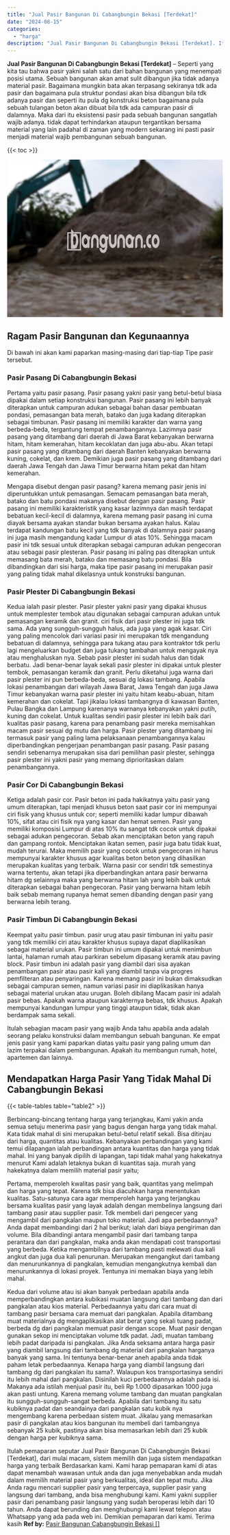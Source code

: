 ```yaml
---
title: "Jual Pasir Bangunan Di Cabangbungin Bekasi [Terdekat]"
date: "2024-08-15"
categories: 
  - "harga"
description: "Jual Pasir Bangunan Di Cabangbungin Bekasi [Terdekat]. Itulah pemaparan seputar Jual Pasir Bangunan Di Cabangbungin Bekasi [Terdekat], dari mulai macam, si..."
---
```


**Jual Pasir Bangunan Di Cabangbungin Bekasi \[Terdekat\]** – Seperti yang kita tau bahwa pasir yakni salah satu dari bahan bangunan yang menempati posisi utama. Sebuah bangunan akan amat sulit dibangun jika tidak adanya material pasir. Bagaimana mungkin bata akan terpasang sekiranya tdk ada pasir dan bagaimana pula struktur pondasi akan bisa dibangun bila tdk adanya pasir dan seperti itu pula dg konstruksi beton bagaimana pula sebuah tulangan beton akan dibuat bila tdk ada campuran pasir di dalamnya. Maka dari itu eksistensi pasir pada sebuah bangunan sangatlah wajib adanya. tidak dapat terhindarkan ataupun tergantikan bersama material yang lain padahal di zaman yang modern sekarang ini pasti pasir menjadi material wajib pembangunan sebuah bangunan.

{{< toc >}}

![Jual Pasir Bangunan Di Cabangbungin Bekasi [Terdekat]](/images/jual-pasir-bangunan-29.png)

## Ragam Pasir Bangunan dan Kegunaannya

Di bawah ini akan kami paparkan masing-masing dari tiap-tiap Tipe pasir tersebut.

### Pasir Pasang Di Cabangbungin Bekasi

Pertama yaitu pasir pasang. Pasir pasang yakni pasir yang betul-betul biasa dipakai dalam setiap konstruksi bangunan. Pasir pasang ini lebih banyak diterapkan untuk campuran adukan sebagai bahan dasar pembuatan pondasi, pemasangan bata merah, batako dan juga kadang diterapkan sebagai timbunan. Pasir pasang ini memiliki karakter dan warna yang berbeda-beda, tergantung tempat penambangannya. Lazimnya pasir pasang yang ditambang dari daerah di Jawa Barat kebanyakan berwarna hitam, hitam kemerahan, hitam kecoklatan dan juga abu-abu. Akan tetapi pasir pasang yang ditambang dari daerah Banten kebanyakan berwarna kuning, cokelat, dan krem. Demikian juga pasir pasang yang ditambang dari daerah Jawa Tengah dan Jawa Timur berwarna hitam pekat dan hitam kemerahan.

Mengapa disebut dengan pasir pasang? karena memang pasir jenis ini diperuntukkan untuk pemasangan. Semacam pemasangan bata merah, batako dan batu pondasi makanya disebut dengan pasir pasang. Pasir pasang ini memiliki karakteristik yang kasar lazimnya dan masih terdapat bebatuan kecil-kecil di dalamnya, karena memang pasir pasang ini cuma diayak bersama ayakan standar bukan bersama ayakan halus. Kalau terdapat kandungan batu kecil yang tdk banyak di dalamnya pasir pasang ini juga masih mengandung kadar Lumpur di atas 10%. Sehingga macam pasir ini tdk sesuai untuk diterapkan sebagai campuran adukan pengecoran atau sebagai pasir plesteran. Pasir pasang ini paling pas diterapkan untuk memasang bata merah, batako dan memasang batu pondasi. Bila dibandingkan dari sisi harga, maka tipe pasir pasang ini merupakan pasir yang paling tidak mahal dikelasnya untuk konstruksi bangunan.

### Pasir Plester Di Cabangbungin Bekasi

Kedua ialah pasir plester. Pasir plester yakni pasir yang dipakai khusus untuk memplester tembok atau digunakan sebagai campuran adukan untuk pemasangan keramik dan granit. ciri fisik dari pasir plester ini juga tdk sama. Ada yang sungguh-sungguh halus, ada juga yang agak kasar. Ciri yang paling mencolok dari variasi pasir ini merupakan tdk mengandung bebatuan di dalamnya, sehingga para tukang atau para kontraktor tdk perlu lagi mengeluarkan budget dan juga tukang tambahan untuk mengayak nya atau menghaluskan nya. Sebab pasir plester ini sudah halus dan tidak berbatu. Jadi benar-benar layak sekali pasir plester ini dipakai untuk plester tembok, pemasangan keramik dan granit. Perlu diketahui juga warna dari pasir plester ini pun berbeda-beda, sesuai dg lokasi tambang. Apabila lokasi penambangan dari wilayah Jawa Barat, Jawa Tengah dan juga Jawa Timur kebanyakan warna pasir plester ini yaitu hitam keabu-abuan, hitam kemerahan dan cokelat. Tapi jikalau lokasi tambangnya di kawasan Banten, Pulau Bangka dan Lampung karenanya warnanya kebanyakan yakni putih, kuning dan cokelat. Untuk kualitas sendiri pasir plester ini lebih baik dari kualitas pasir pasang, karena para penambang pasir mereka memisahkan macam pasir sesuai dg mutu dan harga. Pasir plester yang ditambang ini termasuk pasir yang paling lama pelaksanaan penambangannya kalau diperbandingkan pengerjaan penambangan pasir pasang. Pasir pasang sendiri sebenarnya merupakan sisa dari pemilihan pasir plester, sehingga pasir plester ini yakni pasir yang memang diprioritaskan dalam penambangannya.

### Pasir Cor Di Cabangbungin Bekasi

Ketiga adalah pasir cor. Pasir beton ini pada hakikatnya yaitu pasir yang umum diterapkan, tapi menjadi khusus beton saat pasir cor ini mempunyai ciri fisik yang khusus untuk cor; seperti memiliki kadar lumpur dibawah 10%, sifat atau ciri fisik nya yang kasar dan hemat semen. Pasir yang memiliki komposisi Lumpur di atas 10% itu sangat tdk cocok untuk dipakai sebagai adukan pengecoran. Sebab akan menciptakan beton yang rapuh dan gampang rontok. Menciptakan ikatan semen, pasir juga batu tidak kuat, mudah terurai. Maka memilih pasir yang cocok untuk pengecoran ini harus mempunyai karakter khusus agar kualitas beton beton yang dihasilkan merupakan kualitas yang terbaik. Warna pasir cor sendiri tdk semestinya warna tertentu, akan tetapi jika diperbandingkan antara pasir berwarna hitam dg selainnya maka yang berwarna hitam lah yang lebih baik untuk diterapkan sebagai bahan pengecoran. Pasir yang berwarna hitam lebih baik sebab memang rupanya hemat semen dibanding dengan pasir yang berwarna lebih terang.

### Pasir Timbun Di Cabangbungin Bekasi

Keempat yaitu pasir timbun. pasir urug atau pasir timbunan ini yaitu pasir yang tdk memiliki ciri atau karakter khusus supaya dapat diaplikasikan sebagai material urukan. Pasir timbun ini umum dipakai untuk menimbun lantai, halaman rumah atau parkiran sebelum dipasang keramik atau paving block. Pasir timbun ini adalah pasir yang diambil dari sisa ayakan penambangan pasir atau pasir kali yang diambil tanpa via progres pemfilteran atau penyaringan. Karena memang pasir ini bukan dimaksudkan sebagai campuran semen, namun variasi pasir ini diaplikasikan hanya sebagai material urukan atau urugan. Boleh dibilang Macam pasir ini adalah pasir bebas. Apakah warna ataupun karakternya bebas, tdk khusus. Apakah mempunyai kandungan lumpur yang tinggi ataupun tidak, tidak akan berdampak sama sekali.

Itulah sebagian macam pasir yang wajib Anda tahu apabila anda adalah seorang pelaku konstruksi dalam membangun sebuah bangunan. Ke empat jenis pasir yang kami paparkan diatas yaitu pasir yang paling umum dan lazim terpakai dalam pembangunan. Apakah itu membangun rumah, hotel, apartemen dan lainnya.

## Mendapatkan Harga Pasir Yang Tidak Mahal Di Cabangbungin Bekasi

{{< table-tables table="table2" >}}

Berbincang-bincang tentang harga yang terjangkau, Kami yakin anda semua setuju menerima pasir yang bagus dengan harga yang tidak mahal. Kata tidak mahal di sini merupakan betul-betul relatif sekali. Bisa ditinjau dari harga, quantitas atau kualitas. Kebanyakan perbandingan yang kami temui dilapangan ialah perbandingan antara kuantitas dan harga yang tidak mahal. Ini yang banyak dipilih di lapangan, tapi tidak mahal yang hakekatnya menurut Kami adalah letaknya bukan di kuantitas saja. murah yang hakekatnya dalam memilih material pasir yaitu;

Pertama, memperoleh kwalitas pasir yang baik, quantitas yang melimpah dan harga yang tepat. Karena tdk bisa diacuhkan harga menentukan kualitas. Satu-satunya cara agar memperoleh harga yang terjangkau bersama kualitas pasir yang layak adalah dengan membelinya langsung dari tambang pasir atau supplier pasir. Tdk membeli dari pengecer yang mengambil dari pangkalan maupun toko material. Jadi apa perbedaannya? Anda dapat membandingi dari 2 hal berikut; ialah dari biaya pengiriman dan volume. Bila dibandingi antara mengambil pasir dari tambang tanpa perantara dan dari pangkalan, maka anda akan mendapati cost transportasi yang berbeda. Ketika mengambilnya dari tambang pasti melewati dua kali angkut dan juga dua kali penurunan. Merupakan mengangkut dari tambang dan menurunkannya di pangkalan, kemudian mengangkutnya kembali dan menurunkannya di lokasi proyek. Tentunya ini memakan biaya yang lebih mahal.

Kedua dari volume atau isi akan banyak perbedaan apabila anda memperbandingkan antara kubikasi muatan langsung dari tambang dan dari pangkalan atau kios material. Perbedaannya yaitu dari cara muat di tambang pasir bersama cara memuat dari pangkalan. Apabila ditambang muat materialnya dg mengaplikasikan alat berat yang sekali tuang padat, berbeda dg dari pangkalan memuat pasir dengan scope. Muat pasir dengan gunakan sekop ini menciptakan volume tdk padat. Jadi, muatan tambang lebih padat daripada isi pangkalan. Jika Anda seksama antara harga pasir yang diambil langsung dari tambang dg material dari pangkalan harganya banyak yang sama. Ini tentunya benar-benar aneh apabila anda tidak paham letak perbedaannya. Kenapa harga yang diambil langsung dari tambang dg dari pangkalan itu sama?. Walaupun kos transportasinya sendiri itu lebih mahal dari pangkalan. Disinilah kuci perbedaannya adalah pada isi. Makanya ada istilah menjual pasir itu, beli Rp 1.000 dipasarkan 1000 juga akan pasti untung. Karena memang volume tambang dan muatan pangkalan itu sungguh-sungguh-sangat berbeda. Apabila dari tambang itu satu kubiknya padat dan seandainya dari pangkalan satu kubik nya mengembang karena perbedaan sistem muat. Jikalau yang memasarkan pasir di pangkalan atau kios bangunan itu membeli dari tambangnya sebanyak 25 kubik, pastinya akan bisa memasarkan lebih dari 25 kubik dengan harga per kubiknya sama.

Itulah pemaparan seputar Jual Pasir Bangunan Di Cabangbungin Bekasi \[Terdekat\], dari mulai macam, sistem memilih dan juga sistem mendapatkan harga yang terbaik Berdasarkan kami. Kami harap pemaparan kami di atas dapat menambah wawasan untuk anda dan juga menyebabkan anda mudah dalam memilih material pasir yang berkualitas, ideal dan tepat mutu. Jika Anda ragu mencari supplier pasir yang terpercaya, supplier pasir yang langsung dari tambang, anda bisa menghubungi kami. Kami yakni supplier pasir dari penambang pasir langsung yang sudah beroperasi lebih dari 10 tahun. Anda dapat berunding dan menghubungi kami lewat telepon atau Whatsapp yang ada pada web ini. Demikian pemaparan dari kami. Terima kasih
**Ref by:** [Pasir Bangunan Cabangbungin Bekasi []](https://id.wikipedia.org/wiki/Pasir)
